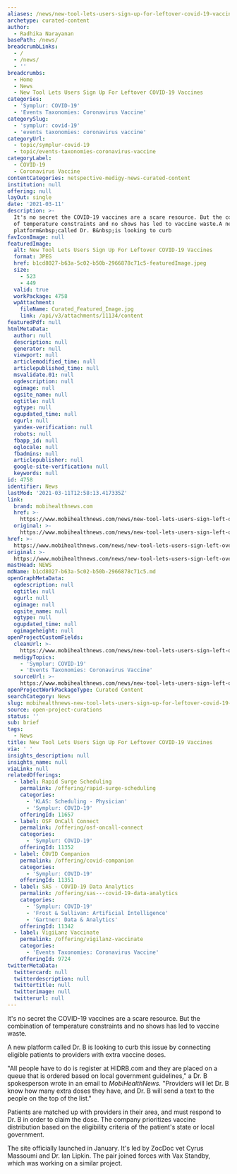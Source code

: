 ```yaml
---
aliases: /news/new-tool-lets-users-sign-up-for-leftover-covid-19-vaccines
archetype: curated-content
author:
  - Radhika Narayanan
basePath: /news/
breadcrumbLinks:
  - /
  - /news/
  - ''
breadcrumbs:
  - Home
  - News
  - New Tool Lets Users Sign Up For Leftover COVID-19 Vaccines
categories:
  - 'Symplur: COVID-19'
  - 'Events Taxonomies: Coronavirus Vaccine'
categorySlug:
  - 'symplur: covid-19'
  - 'events taxonomies: coronavirus vaccine'
categoryUrl:
  - topic/symplur-covid-19
  - topic/events-taxonomies-coronavirus-vaccine
categoryLabel:
  - COVID-19
  - Coronavirus Vaccine
contentCategories: netspective-medigy-news-curated-content
institution: null
offering: null
layOut: single
date: '2021-03-11'
description: >-
  It's no secret the COVID-19 vaccines are a scare resource. But the combination
  of temperature constraints and no shows has led to vaccine waste.A new
  platform&nbsp;called Dr. B&nbsp;is looking to curb
favIconImage: null
featuredImage:
  alt: New Tool Lets Users Sign Up For Leftover COVID-19 Vaccines
  format: JPEG
  href: b1cd8027-b63a-5c02-b50b-2966878c71c5-featuredImage.jpeg
  size:
    - 523
    - 449
  valid: true
  workPackage: 4758
  wpAttachment:
    fileName: Curated_Featured_Image.jpg
    link: /api/v3/attachments/11134/content
featuredPdf: null
htmlMetaData:
  author: null
  description: null
  generator: null
  viewport: null
  articlemodified_time: null
  articlepublished_time: null
  msvalidate.01: null
  ogdescription: null
  ogimage: null
  ogsite_name: null
  ogtitle: null
  ogtype: null
  ogupdated_time: null
  ogurl: null
  yandex-verification: null
  robots: null
  fbapp_id: null
  oglocale: null
  fbadmins: null
  articlepublisher: null
  google-site-verification: null
  keywords: null
id: 4758
identifier: News
lastMod: '2021-03-11T12:58:13.417335Z'
link:
  brand: mobihealthnews.com
  href: >-
    https://www.mobihealthnews.com/news/new-tool-lets-users-sign-left-over-covid-19-vaccines
  original: >-
    https://www.mobihealthnews.com/news/new-tool-lets-users-sign-left-over-covid-19-vaccines
href: >-
  https://www.mobihealthnews.com/news/new-tool-lets-users-sign-left-over-covid-19-vaccines
original: >-
  https://www.mobihealthnews.com/news/new-tool-lets-users-sign-left-over-covid-19-vaccines
mastHead: NEWS
mdName: b1cd8027-b63a-5c02-b50b-2966878c71c5.md
openGraphMetaData:
  ogdescription: null
  ogtitle: null
  ogurl: null
  ogimage: null
  ogsite_name: null
  ogtype: null
  ogupdated_time: null
  ogimageheight: null
openProjectCustomFields:
  cleanUrl: >-
    https://www.mobihealthnews.com/news/new-tool-lets-users-sign-left-over-covid-19-vaccines
  medigyTopics:
    - 'Symplur: COVID-19'
    - 'Events Taxonomies: Coronavirus Vaccine'
  sourceUrl: >-
    https://www.mobihealthnews.com/news/new-tool-lets-users-sign-left-over-covid-19-vaccines
openProjectWorkPackageType: Curated Content
searchCategory: News
slug: mobihealthnews-new-tool-lets-users-sign-up-for-leftover-covid-19-vaccines
source: open-project-curations
status: ''
sub: brief
tags:
  - News
title: New Tool Lets Users Sign Up For Leftover COVID-19 Vaccines
via: ' '
insights_description: null
insights_name: null
viaLink: null
relatedOfferings:
  - label: Rapid Surge Scheduling
    permalink: /offering/rapid-surge-scheduling
    categories:
      - 'KLAS: Scheduling - Physician'
      - 'Symplur: COVID-19'
    offeringId: 11657
  - label: OSF OnCall Connect
    permalink: /offering/osf-oncall-connect
    categories:
      - 'Symplur: COVID-19'
    offeringId: 11352
  - label: COVID Companion
    permalink: /offering/covid-companion
    categories:
      - 'Symplur: COVID-19'
    offeringId: 11351
  - label: SAS - COVID-19 Data Analytics
    permalink: /offering/sas---covid-19-data-analytics
    categories:
      - 'Symplur: COVID-19'
      - 'Frost & Sullivan: Artificial Intelligence'
      - 'Gartner: Data & Analytics'
    offeringId: 11342
  - label: VigiLanz Vaccinate
    permalink: /offering/vigilanz-vaccinate
    categories:
      - 'Events Taxonomies: Coronavirus Vaccine'
    offeringId: 9724
twitterMetaData:
  twittercard: null
  twitterdescription: null
  twittertitle: null
  twitterimage: null
  twitterurl: null
---
```

<p>It's no secret the COVID-19 vaccines are a scare resource. But the combination of temperature constraints and no shows has led to vaccine waste.</p><p>A new platform&nbsp;called Dr. B&nbsp;is looking to curb this issue by connecting eligible patients to providers with extra vaccine doses.</p><p>"All people have to do is register at HIDRB.com and they are placed on a queue that is ordered based on local government guidelines," a Dr. B spokesperson wrote in an email to&nbsp;<i>MobiHealthNews.</i>&nbsp;"Providers will let Dr. B know how many extra doses they have, and Dr. B will send a text to the people on the top of the list."</p><p>Patients are matched up with providers in their area, and must respond to Dr. B in order to claim the dose. The company prioritizes vaccine distribution based on the eligibility criteria of the patient's state or local government.</p><p>The site officially launched in January. It's led by ZocDoc vet Cyrus Massoumi and Dr. Ian Lipkin. The pair joined forces with Vax Standby, which&nbsp;was working on a similar project.</p>